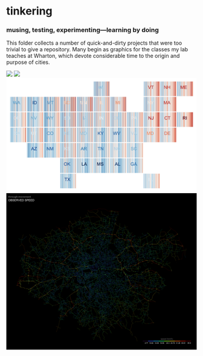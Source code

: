# tinkering
### musing, testing, experimenting—learning by doing

This folder collects a number of quick-and-dirty projects that were too trivial to give a repository. Many begin as graphics for the classes my lab teaches at Wharton, which devote considerable time to the origin and purpose of cities.  

![](viz/urbanism/built.gif)
![](viz/race.gif)
![](viz/bars.png)
![](viz/speed_gla.png)
